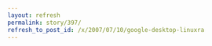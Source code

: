 ```yaml
---
layout: refresh
permalink: story/397/
refresh_to_post_id: /x/2007/07/10/google-desktop-linuxra
---
```

